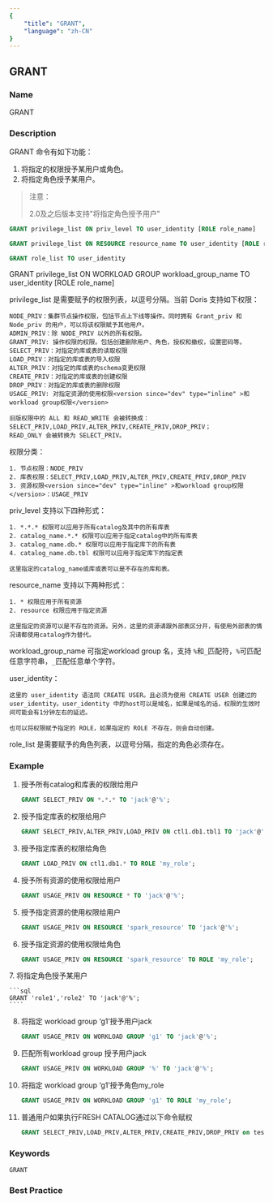 ```yaml
---
{
    "title": "GRANT",
    "language": "zh-CN"
}
---
```


<!--
Licensed to the Apache Software Foundation (ASF) under one
or more contributor license agreements.  See the NOTICE file
distributed with this work for additional information
regarding copyright ownership.  The ASF licenses this file
to you under the Apache License, Version 2.0 (the
"License"); you may not use this file except in compliance
with the License.  You may obtain a copy of the License at

  http://www.apache.org/licenses/LICENSE-2.0

Unless required by applicable law or agreed to in writing,
software distributed under the License is distributed on an
"AS IS" BASIS, WITHOUT WARRANTIES OR CONDITIONS OF ANY
KIND, either express or implied.  See the License for the
specific language governing permissions and limitations
under the License.
-->

## GRANT

### Name

GRANT

### Description

GRANT 命令有如下功能：

1. 将指定的权限授予某用户或角色。
2. 将指定角色授予某用户。

>注意：
>
>2.0及之后版本支持"将指定角色授予用户"

```sql
GRANT privilege_list ON priv_level TO user_identity [ROLE role_name]

GRANT privilege_list ON RESOURCE resource_name TO user_identity [ROLE role_name]

GRANT role_list TO user_identity
```

<version since="dev">GRANT privilege_list ON WORKLOAD GROUP workload_group_name TO user_identity [ROLE role_name]</version>

privilege_list 是需要赋予的权限列表，以逗号分隔。当前 Doris 支持如下权限：

    NODE_PRIV：集群节点操作权限，包括节点上下线等操作。同时拥有 Grant_priv 和 Node_priv 的用户，可以将该权限赋予其他用户。
    ADMIN_PRIV：除 NODE_PRIV 以外的所有权限。
    GRANT_PRIV: 操作权限的权限。包括创建删除用户、角色，授权和撤权，设置密码等。
    SELECT_PRIV：对指定的库或表的读取权限
    LOAD_PRIV：对指定的库或表的导入权限
    ALTER_PRIV：对指定的库或表的schema变更权限
    CREATE_PRIV：对指定的库或表的创建权限
    DROP_PRIV：对指定的库或表的删除权限
    USAGE_PRIV: 对指定资源的使用权限<version since="dev" type="inline" >和workload group权限</version>
    
    旧版权限中的 ALL 和 READ_WRITE 会被转换成：SELECT_PRIV,LOAD_PRIV,ALTER_PRIV,CREATE_PRIV,DROP_PRIV；
    READ_ONLY 会被转换为 SELECT_PRIV。

权限分类：

    1. 节点权限：NODE_PRIV
    2. 库表权限：SELECT_PRIV,LOAD_PRIV,ALTER_PRIV,CREATE_PRIV,DROP_PRIV
    3. 资源权限<version since="dev" type="inline" >和workload group权限</version>：USAGE_PRIV

priv_level 支持以下四种形式：

    1. *.*.* 权限可以应用于所有catalog及其中的所有库表
    2. catalog_name.*.* 权限可以应用于指定catalog中的所有库表
    3. catalog_name.db.* 权限可以应用于指定库下的所有表
    4. catalog_name.db.tbl 权限可以应用于指定库下的指定表
    
    这里指定的catalog_name或库或表可以是不存在的库和表。

resource_name 支持以下两种形式：

    1. * 权限应用于所有资源
    2. resource 权限应用于指定资源
    
    这里指定的资源可以是不存在的资源。另外，这里的资源请跟外部表区分开，有使用外部表的情况请都使用catalog作为替代。

workload_group_name 可指定workload group 名，支持 `%`和`_`匹配符，`%`可匹配任意字符串，`_`匹配任意单个字符。

user_identity：

    这里的 user_identity 语法同 CREATE USER。且必须为使用 CREATE USER 创建过的 user_identity。user_identity 中的host可以是域名，如果是域名的话，权限的生效时间可能会有1分钟左右的延迟。
    
    也可以将权限赋予指定的 ROLE，如果指定的 ROLE 不存在，则会自动创建。

role_list 是需要赋予的角色列表，以逗号分隔，指定的角色必须存在。

### Example

1. 授予所有catalog和库表的权限给用户
   
    ```sql
    GRANT SELECT_PRIV ON *.*.* TO 'jack'@'%';
    ```
    
2. 授予指定库表的权限给用户
   
    ```sql
    GRANT SELECT_PRIV,ALTER_PRIV,LOAD_PRIV ON ctl1.db1.tbl1 TO 'jack'@'192.8.%';
    ```
    
3. 授予指定库表的权限给角色
   
    ```sql
    GRANT LOAD_PRIV ON ctl1.db1.* TO ROLE 'my_role';
    ```
    
4. 授予所有资源的使用权限给用户
   
    ```sql
    GRANT USAGE_PRIV ON RESOURCE * TO 'jack'@'%';
    ```
    
5. 授予指定资源的使用权限给用户
   
    ```sql
    GRANT USAGE_PRIV ON RESOURCE 'spark_resource' TO 'jack'@'%';
    ```
    
6. 授予指定资源的使用权限给角色
   
    ```sql
    GRANT USAGE_PRIV ON RESOURCE 'spark_resource' TO ROLE 'my_role';
    ```
   
<version since="2.0.0"></version>
7. 将指定角色授予某用户

    ```sql
    GRANT 'role1','role2' TO 'jack'@'%';
    ````


<version since="dev"></version>

8. 将指定 workload group ‘g1’授予用户jack

    ```sql
    GRANT USAGE_PRIV ON WORKLOAD GROUP 'g1' TO 'jack'@'%';
    ````

9. 匹配所有workload group 授予用户jack

    ```sql
    GRANT USAGE_PRIV ON WORKLOAD GROUP '%' TO 'jack'@'%';
    ````

10. 将指定 workload group ‘g1’授予角色my_role

    ```sql
    GRANT USAGE_PRIV ON WORKLOAD GROUP 'g1' TO ROLE 'my_role';
    ````

11. 普通用户如果执行FRESH CATALOG通过以下命令赋权

    ```sql
    GRANT SELECT_PRIV,LOAD_PRIV,ALTER_PRIV,CREATE_PRIV,DROP_PRIV on test_db.* TO 'dev'@'%';
    ````

### Keywords

```
GRANT
```

### Best Practice

